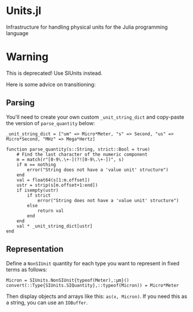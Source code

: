 Units.jl
========

Infrastructure for handling physical units for the Julia programming language

Warning
=======

This is deprecated! Use SIUnits instead.

Here is some advice on transitioning:

Parsing
-------

You'll need to create your own custom `_unit_string_dict` and copy-paste the version of `parse_quantity` below:

```
_unit_string_dict = ["um" => Micro*Meter, "s" => Second, "us" => Micro*Second, "MHz" => Mega*Hertz]

function parse_quantity(s::String, strict::Bool = true)
    # Find the last character of the numeric component
    m = match(r"[0-9\.\+-](?![0-9\.\+-])", s)
    if m == nothing
        error("String does not have a 'value unit' structure")
    end
    val = float64(s[1:m.offset])
    ustr = strip(s[m.offset+1:end])
    if isempty(ustr)
        if strict
            error("String does not have a 'value unit' structure")
        else
            return val
        end
    end
    val * _unit_string_dict[ustr]
end
```


Representation
--------------

Define a `NonSIUnit` quantity for each type you want to represent in fixed terms as follows:

```
Micron = SIUnits.NonSIUnit{typeof(Meter),:µm}()
convert(::Type{SIUnits.SIQuantity},::typeof(Micron)) = Micro*Meter
```

Then display objects and arrays like this: `as(x, Micron)`. If you need this as a string, you can use an `IOBuffer`.
